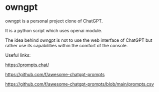 # owngpt

owngpt is a personal project clone of ChatGPT. 

It is a python script which uses openai module. 

The idea behind owngpt is not to use the web interface of ChatGPT but rather use its capabilities within the comfort of the console.


Useful links:

https://prompts.chat/

https://github.com/f/awesome-chatgpt-prompts

https://github.com/f/awesome-chatgpt-prompts/blob/main/prompts.csv
